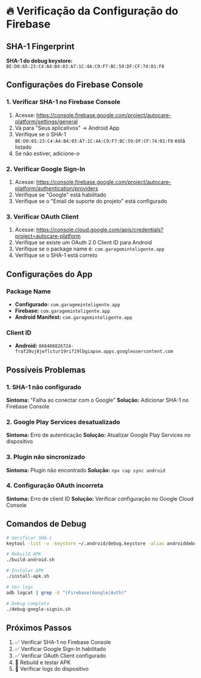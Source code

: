 # 🔥 Verificação da Configuração do Firebase

## SHA-1 Fingerprint
**SHA-1 do debug keystore:** `BE:D0:65:23:C4:A4:B4:03:A7:1C:4A:C9:F7:BC:59:DF:CF:74:01:F8`

## Configurações do Firebase Console

### 1. Verificar SHA-1 no Firebase Console
1. Acesse: https://console.firebase.google.com/project/autocare-platform/settings/general
2. Vá para "Seus aplicativos" → Android App
3. Verifique se o SHA-1 `BE:D0:65:23:C4:A4:B4:03:A7:1C:4A:C9:F7:BC:59:DF:CF:74:01:F8` está listado
4. Se não estiver, adicione-o

### 2. Verificar Google Sign-In
1. Acesse: https://console.firebase.google.com/project/autocare-platform/authentication/providers
2. Verifique se "Google" está habilitado
3. Verifique se o "Email de suporte do projeto" está configurado

### 3. Verificar OAuth Client
1. Acesse: https://console.cloud.google.com/apis/credentials?project=autocare-platform
2. Verifique se existe um OAuth 2.0 Client ID para Android
3. Verifique se o package name é: `com.garageminteligente.app`
4. Verifique se o SHA-1 está correto

## Configurações do App

### Package Name
- **Configurado:** `com.garageminteligente.app`
- **Firebase:** `com.garageminteligente.app`
- **Android Manifest:** `com.garageminteligente.app`

### Client ID
- **Android:** `868408826724-fraf20uj8jeflctur19rif19lbgiapse.apps.googleusercontent.com`

## Possíveis Problemas

### 1. SHA-1 não configurado
**Sintoma:** "Falha ao conectar com o Google"
**Solução:** Adicionar SHA-1 no Firebase Console

### 2. Google Play Services desatualizado
**Sintoma:** Erro de autenticação
**Solução:** Atualizar Google Play Services no dispositivo

### 3. Plugin não sincronizado
**Sintoma:** Plugin não encontrado
**Solução:** `npx cap sync android`

### 4. Configuração OAuth incorreta
**Sintoma:** Erro de client ID
**Solução:** Verificar configuração no Google Cloud Console

## Comandos de Debug

```bash
# Verificar SHA-1
keytool -list -v -keystore ~/.android/debug.keystore -alias androiddebugkey -storepass android -keypass android

# Rebuild APK
./build-android.sh

# Instalar APK
./install-apk.sh

# Ver logs
adb logcat | grep -E "(Firebase|Google|Auth)"

# Debug completo
./debug-google-signin.sh
```

## Próximos Passos

1. ✅ Verificar SHA-1 no Firebase Console
2. ✅ Verificar Google Sign-In habilitado
3. ✅ Verificar OAuth Client configurado
4. 🔄 Rebuild e testar APK
5. 🔄 Verificar logs do dispositivo
